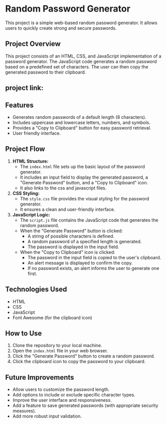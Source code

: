 # Random Password Generator

This project is a simple web-based random password generator. It allows users to quickly create strong and secure passwords.

## Project Overview

This project consists of an HTML, CSS, and JavaScript implementation of a password generator. The JavaScript code generates a random password based on a predefined set of characters. The user can then copy the generated password to their clipboard.

## project link:

## Features

* Generates random passwords of a default length (8 characters).
* Includes uppercase and lowercase letters, numbers, and symbols.
* Provides a "Copy to Clipboard" button for easy password retrieval.
* User friendly interface.

## Project Flow

1.  **HTML Structure:**
    * The `index.html` file sets up the basic layout of the password generator.
    * It includes an input field to display the generated password, a "Generate Password" button, and a "Copy to Clipboard" icon.
    * It also links to the css and javascript files.
2.  **CSS Styling:**
    * The `style.css` file provides the visual styling for the password generator.
    * It ensures a clean and user-friendly interface.
3.  **JavaScript Logic:**
    * The `script.js` file contains the JavaScript code that generates the random password.
    * When the "Generate Password" button is clicked:
        * A string of possible characters is defined.
        * A random password of a specified length is generated.
        * The password is displayed in the input field.
    * When the "Copy to Clipboard" icon is clicked:
        * The password in the input field is copied to the user's clipboard.
        * An alert message is displayed to confirm the copy.
        * If no password exists, an alert informs the user to generate one first.

## Technologies Used

* HTML
* CSS
* JavaScript
* Font Awesome (for the clipboard icon)

## How to Use

1.  Clone the repository to your local machine.
2.  Open the `index.html` file in your web browser.
3.  Click the "Generate Password" button to create a random password.
4.  Click the clipboard icon to copy the password to your clipboard.

## Future Improvements

* Allow users to customize the password length.
* Add options to include or exclude specific character types.
* Improve the user interface and responsiveness.
* Add a feature to save generated passwords (with appropriate security measures).
* Add more robust input validation.
